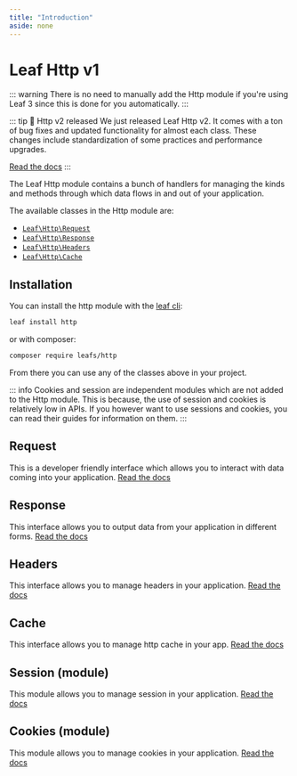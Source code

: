 ```yaml
---
title: "Introduction"
aside: none
---
```


# Leaf Http v1

::: warning
There is no need to manually add the Http module if you're using Leaf 3 since this is done for you automatically.
:::

::: tip 🎊 Http v2 released
We just released Leaf Http v2. It comes with a ton of bug fixes and updated functionality for almost each class. These changes include standardization of some practices and performance upgrades.

[Read the docs](/modules/http/v/2/)
:::

The Leaf Http module contains a bunch of handlers for managing the kinds and methods through which data flows in and out of your application.

The available classes in the Http module are:

- [`Leaf\Http\Request`](/modules/http/v/1/request)
- [`Leaf\Http\Response`](/modules/http/v/1/response)
- [`Leaf\Http\Headers`](/modules/http/v/1/headers)
- [`Leaf\Http\Cache`](/modules/http/v/1/cache)

## Installation

You can install the http module with the [leaf cli](https://cli.leafphp.dev):

```sh
leaf install http
```

or with composer:

```sh
composer require leafs/http
```

From there you can use any of the classes above in your project.

::: info
Cookies and session are independent modules which are not added to the Http module. This is because, the use of session and cookies is relatively low in APIs. If you however want to use sessions and cookies, you can read their guides for information on them.
:::

## Request

This is a developer friendly interface which allows you to interact with data coming into your application. [Read the docs](/modules/http/v/1/request)

## Response

This interface allows you to output data from your application in different forms. [Read the docs](/modules/http/v/1/response)

## Headers

This interface allows you to manage headers in your application. [Read the docs](/modules/http/v/1/headers)

## Cache

This interface allows you to manage http cache in your app. [Read the docs](/modules/http/v/1/cache)

## Session (module)

This module allows you to manage session in your application. [Read the docs](/modules/session/)

## Cookies (module)

This module allows you to manage cookies in your application. [Read the docs](/modules/cookies)
